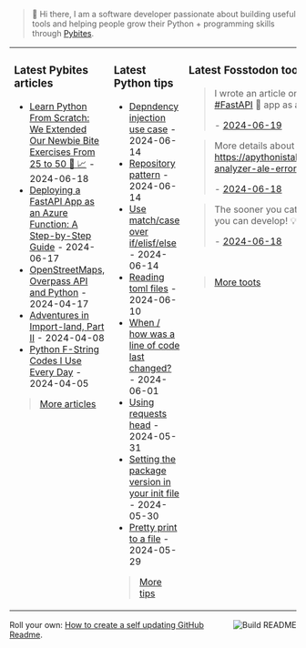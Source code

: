> 👋 Hi there, I am a software developer passionate about building useful tools and helping people grow their Python + programming skills through <a href="https://pybit.es" target="_blank">Pybites</a>.

<table><tr><td valign="top" width="33%">

### Latest Pybites articles

<ul>

  <li><a href="https://pybit.es/articles/learn-python-from-scratch-with-our-50-newbie-bite-exercises/" target="_blank">Learn Python From Scratch: We Extended Our Newbie Bite Exercises From 25 to 50 🐍 📈</a> - 2024-06-18</li>

  <li><a href="https://pybit.es/articles/fastapi-app-as-azure-function-howto/" target="_blank">Deploying a FastAPI App as an Azure Function: A Step-by-Step Guide</a> - 2024-06-17</li>

  <li><a href="https://pybit.es/articles/openstreetmaps-overpass-api-and-python/" target="_blank">OpenStreetMaps, Overpass API and Python</a> - 2024-04-17</li>

  <li><a href="https://pybit.es/articles/adventures-in-import-land-part-ii/" target="_blank">Adventures in Import-land, Part II</a> - 2024-04-08</li>

  <li><a href="https://pybit.es/articles/python-f-string-codes-i-use-every-day/" target="_blank">Python F-String Codes I Use Every Day</a> - 2024-04-05</li>

</ul>

> <a href="https://pybit.es/articles/" target="_blank">More articles</a>


</td><td valign="top" width="34%">

### Latest Python tips

<ul>

  <li><a href="https://github.com/bbelderbos/bobcodesit/blob/main/notes/20240614172758.md" target="_blank">Depndency injection use case</a> - 2024-06-14</li>

  <li><a href="https://github.com/bbelderbos/bobcodesit/blob/main/notes/20240614165322.md" target="_blank">Repository pattern</a> - 2024-06-14</li>

  <li><a href="https://github.com/bbelderbos/bobcodesit/blob/main/notes/20240614124008.md" target="_blank">Use match/case over if/elisf/else</a> - 2024-06-14</li>

  <li><a href="https://github.com/bbelderbos/bobcodesit/blob/main/notes/20240610105621.md" target="_blank">Reading toml files</a> - 2024-06-10</li>

  <li><a href="https://github.com/bbelderbos/bobcodesit/blob/main/notes/20240601101301.md" target="_blank">When / how was a line of code last changed?</a> - 2024-06-01</li>

  <li><a href="https://github.com/bbelderbos/bobcodesit/blob/main/notes/20240531100650.md" target="_blank">Using requests head</a> - 2024-05-31</li>

  <li><a href="https://github.com/bbelderbos/bobcodesit/blob/main/notes/20240530111719.md" target="_blank">Setting the package version in your init file</a> - 2024-05-30</li>

  <li><a href="https://github.com/bbelderbos/bobcodesit/blob/main/notes/20240529114443.md" target="_blank">Pretty print to a file</a> - 2024-05-29</li>

</ul>

> <a href="https://github.com/bbelderbos/bobcodesit" target="_blank">More tips</a>


</td><td valign="top" width="33%">

### Latest Fosstodon toots


  <blockquote>
  <p>I wrote an article on how to deploy a <a class="mention hashtag" href="https://fosstodon.org/tags/FastAPI" rel="tag">#<span>FastAPI</span></a> 🐍 app as an <a class="mention hashtag" href="https://fosstodon.org/tags/Azure" rel="tag">#<span>Azure</span></a> Function.  ...</p>
  - <a href="https://fosstodon.org/@bbelderbos/112641695490795253" target="_blank">2024-06-19</a>
  </blockquote>

  <blockquote>
  <p>More details about setup and examples:<br /><a href="https://apythonistalearningrust.com/rust-analyzer-ale-errors-while-coding/" rel="nofollow noopener noreferrer" target="_blank"><span class="invisible">https://</span><span class="ellipsis">apythonistalearningrust.com/ru</span><span class="invisible">st-analyzer-ale-errors-while-coding/</span></a></p>
  - <a href="https://fosstodon.org/@bbelderbos/112638219295050971" target="_blank">2024-06-18</a>
  </blockquote>

  <blockquote>
  <p>The sooner you catch errors the faster you can develop! 💡  ...</p>
  - <a href="https://fosstodon.org/@bbelderbos/112638219279330072" target="_blank">2024-06-18</a>
  </blockquote>


<br>

> <a href="https://fosstodon.org/@bbelderbos" target="_blank">More toots</a>


</td></tr></table>

<a href="https://github.com/bbelderbos/bbelderbos/actions" target="_blank"><img src="https://github.com/bbelderbos/bbelderbos/workflows/Daily%20Update/badge.svg" align="right" alt="Build README"></a>Roll your own: <a href="https://pybit.es/articles/how-to-create-a-self-updating-github-readme/" target="_blank">How to create a self updating GitHub Readme</a>.